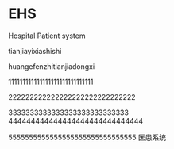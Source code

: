 # EHS
Hospital Patient system


tianjiayixiashishi

huangefenzhitianjiadongxi

111111111111111111111111111111

222222222222222222222222222222

3333333333333333333333333333
444444444444444444444444444444


5555555555555555555555555555555
医患系统
